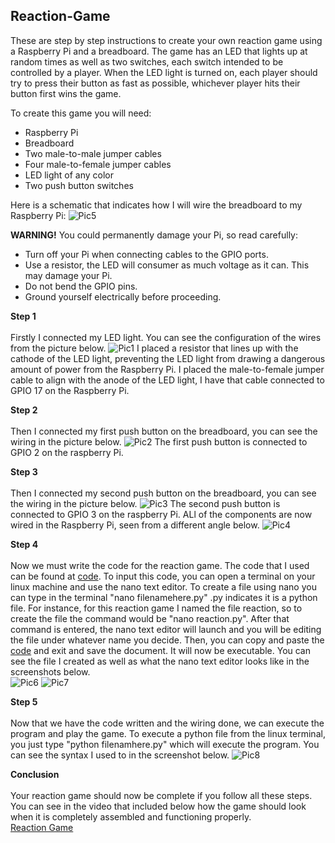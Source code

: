 ## Reaction-Game

These are step by step instructions to create your own reaction game using a Raspberry Pi and a breadboard. The game has an LED that lights up at random times as well as two switches, each switch intended to be controlled by a player. When the LED light is turned on, each player should try to press their button as fast as possible, whichever player hits their button first wins the game.

To create this game you will need:
- Raspberry Pi
- Breadboard
- Two male-to-male jumper cables
- Four male-to-female jumper cables
- LED light of any color
- Two push button switches 

Here is a schematic that indicates how I will wire the breadboard to my Raspberry Pi:
![Pic5](/images/pic5.PNG) <br/>

**WARNING!** You could permanently damage your Pi, so read carefully:
- Turn off your Pi when connecting cables to the GPIO ports.
- Use a resistor, the LED will consumer as much voltage as it can. This may damage your Pi.
- Do not bend the GPIO pins.
- Ground yourself electrically before proceeding.

**Step 1** <br/><br/>
Firstly I connected my LED light. You can see the configuration of the wires from the picture below.
![Pic1](/images/pic1.jpg)
I placed a resistor that lines up with the cathode of the LED light, preventing the LED light from drawing a dangerous amount of power from the Raspberry Pi. I placed the male-to-female jumper cable to align with the anode of the LED light, I have that cable connected to GPIO 17 on the Raspberry Pi.

**Step 2** <br/><br/>
Then I connected my first push button on the breadboard, you can see the wiring in the picture below.
![Pic2](/images/pic2.jpg)
The first push button is connected to GPIO 2 on the raspberry Pi.

**Step 3** <br/><br/>
Then I connected my second push button on the breadboard, you can see the wiring in the picture below.
![Pic3](/images/pic3.jpg)
The second push button is connected to GPIO 3 on the raspberry Pi. ALl of the components are now wired in the Raspberry Pi, seen from a different angle below.
![Pic4](/images/pic4.jpg)<br/>

**Step 4** <br/><br/>
Now we must write the code for the reaction game. The code that I used can be found at [code](maincode). To input this code, you can open a terminal on your linux machine and use the nano text editor. To create a file using nano you can type in the terminal "nano filenamehere.py" .py indicates it is a python file. For instance, for this reaction game I named the file reaction, so to create the file the command would be "nano reaction.py". After that command is entered, the nano text editor will launch and you will be editing the file under whatever name you decide. Then, you can copy and paste the [code](maincode) and exit and save the document. It will now be executable. You can see the file I created as well as what the nano text editor looks like in the screenshots below. <br/>
![Pic6](/images/pic6.PNG)
![Pic7](/images/pic7.PNG)<br/>

**Step 5** <br/><br/>
Now that we have the code written and the wiring done, we can execute the program and play the game. To execute a python file from the linux terminal, you just type "python filenamhere.py" which will execute the program. You can see the syntax I used to in the screenshot below.
![Pic8](/images/pic8.PNG)<br/>

**Conclusion**<br/><br/>
Your reaction game should now be complete if you follow all these steps. You can see in the video that included below how the game should look when it is completely assembled and functioning properly. <br/>
[Reaction Game](https://www.youtube.com/watch?v=IVRWWWZRkvQ)
